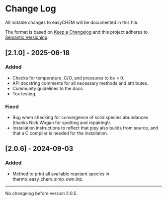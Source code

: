 # Change Log
All notable changes to easyCHEM will be documented in this file.

The format is based on [Keep a Changelog](http://keepachangelog.com)
and this project adheres to [Semantic Versioning](http://semver.org).

## [2.1.0] - 2025-06-18
### Added
- Checks for temperature, C/O, and pressures to be > 0.
- API docstring comments for all necessary methods and attributes.
- Community guidelines to the docs.
- Tox testing.

### Fixed
- Bug when checking for convergence of solid species abundances (thanks Nick Wogan for spotting and repairing!).
- Installation instructions to reflect that pipy also builds from source, and that a C compiler is needed for the installation.

## [2.0.6] - 2024-09-03
### Added
- Method to print all available reactant species in thermo_easy_chem_simp_own.inp.

---
No changelog before version 2.0.5.